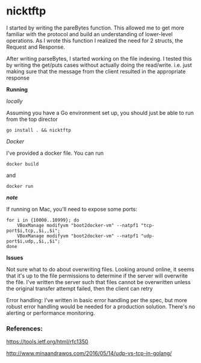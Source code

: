 # nicktftp


I started by writing the pareBytes function.  This allowed me to get more familiar with the protocol and build an understanding of lower-level operations.  As I wrote this function I realized the need for 2 structs, the Request and Response.

After writing parseBytes, I started working on the file indexing.  I tested this by writing the get/puts cases without actually doing the read/write.  i.e. just making sure that the message from the client resulted in the appropriate response

**Running**

*locally*

Assuming you have a Go environment set up, you should just be able to run from the top director

`go install . && nicktftp`

*Docker*

I've provided a docker file.  You can run 

`docker build` 

and

`docker run`


***note*** 

If running on Mac, you'll need to expose some ports:


    for i in {10000..10999}; do
        VBoxManage modifyvm "boot2docker-vm" --natpf1 "tcp-port$i,tcp,,$i,,$i";
        VBoxManage modifyvm "boot2docker-vm" --natpf1 "udp-port$i,udp,,$i,,$i";
    done




**Issues**

Not sure what to do about overwriting files.  Looking around online, it seems that it's up to the file permissions to determine if the server will overwrite the file.  I've written the server such that files cannot be overwritten unless the original transfer attempt failed, then the client can retry

Error handling: I've written in basic error handling per the spec, but more robust error handling would be needed for a production solution.  There's no alerting or performance monitoring. 

### References:
https://tools.ietf.org/html/rfc1350

http://www.minaandrawos.com/2016/05/14/udp-vs-tcp-in-golang/